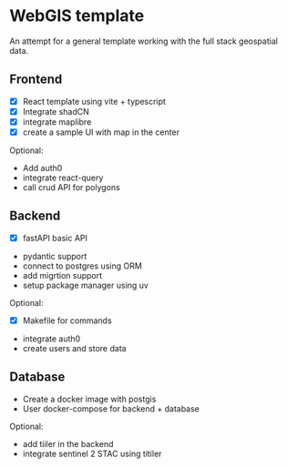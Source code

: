 # WebGIS template

An attempt for a general template working with the full stack geospatial data.

## Frontend

- [x] React template using vite + typescript
- [x] Integrate shadCN
- [x] integrate maplibre
- [x] create a sample UI with map in the center

Optional:

- Add auth0
- integrate react-query
- call crud API for polygons

## Backend

- [x] fastAPI basic API
- pydantic support
- connect to postgres using ORM
- add migrtion support
- setup package manager using uv

Optional:

- [x] Makefile for commands
- integrate auth0
- create users and store data

## Database

- Create a docker image with postgis
- User docker-compose for backend + database

Optional:

- add tiiler in the backend
- integrate sentinel 2 STAC using titiler

